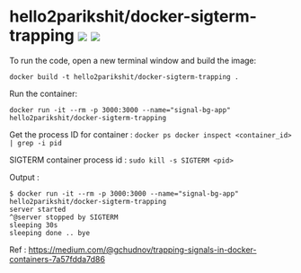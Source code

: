 # hello2parikshit/docker-sigterm-trapping [![](https://images.microbadger.com/badges/image/hello2parikshit/docker-sigterm-trapping.svg)](https://microbadger.com/images/hello2parikshit/docker-sigterm-trapping "Get your own image badge on microbadger.com") [![](https://images.microbadger.com/badges/version/hello2parikshit/docker-sigterm-trapping.svg)](https://microbadger.com/images/hello2parikshit/docker-sigterm-trapping "Get your own version badge on microbadger.com")

To run the code, open a new terminal window and build the image:

    docker build -t hello2parikshit/docker-sigterm-trapping .

Run the container:

    docker run -it --rm -p 3000:3000 --name="signal-bg-app" hello2parikshit/docker-sigterm-trapping 
    
    
Get the process ID for container : 
    ```
    docker ps
    docker inspect <container_id> | grep -i pid
    ```
   
SIGTERM container process id :
    ```
    sudo kill -s SIGTERM <pid>
    ```

Output : 

```
$ docker run -it --rm -p 3000:3000 --name="signal-bg-app" hello2parikshit/docker-sigterm-trapping
server started
^@server stopped by SIGTERM
sleeping 30s
sleeping done .. bye
```

Ref : https://medium.com/@gchudnov/trapping-signals-in-docker-containers-7a57fdda7d86
